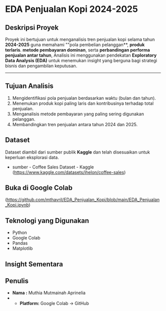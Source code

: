 # EDA Penjualan Kopi 2024-2025

## Deskripsi Proyek
Proyek ini bertujuan untuk menganalisis tren penjualan kopi selama tahun **2024-2025** guna memahami ""pola pembelian pelanggan**, **produk terlaris**. **metode pembayaran dominan**, serta **perbandingan performa penjualan antar tahun**, Analisis ini menggunakan pendekatan **Exploratory Data Analysis (EDA)** untuk menemukan insight yang berguna bagi strategi bisnis dan pengambilan keputusan.

---

## Tujuan Analisis 
1. Mengidentifikasi pola penjualan berdasarkan waktu (bulan dan tahun).
2. Menemukan produk kopi paling laris dan kontribusinya terhadap total penjualan.
3. Menganalisis metode pembayaran yang paling sering digunakan pelanggan.
4. Membandingkan tren penjualan antara tahun 2024 dan 2025.

## Dataset
Dataset diambil dari sumber publik **Kaggle** dan telah disesuaikan untuk keperluan eksplorasi data. 
- sumber - Coffee Sales Dataset - Kaggle (https://www.kaggle.com/datasets/ihelon/coffee-sales)

## Buka di Google Colab
(https://github.com/mthavril/EDA_Penjualan_Kopi/blob/main/EDA_Penjualan_Kopi.ipynb)

## Teknologi yang Digunakan
- Python
- Google Colab
- Pandas
- Matplotlib

## Insight Sementara


## Penulis
- **Nama :** Muthia Mutmainah Aprinelia
- - **Platform:** Google Colab → GitHub  
